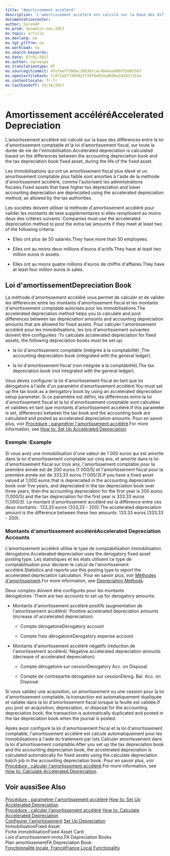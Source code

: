 ```yaml
---
title: "Amortissement accéléré"
description: "L'amortissement accéléré est calculé sur la base des différences entre la loi d'amortissement comptable et la loi d'amortissement fiscal, sur toute la durée de vie de l'immobilisation."
documentationcenter: 
author: SorenGP
ms.prod: dynamics-nav-2017
ms.topic: article
ms.devlang: na
ms.tgt_pltfrm: na
ms.workload: na
ms.search.keywords: 
ms.date: 07/01/2017
ms.author: sgroespe
ms.translationtype: HT
ms.sourcegitcommit: 4fefaef7380ac10836fcac404eea006f55d8556f
ms.openlocfilehash: 7c8f2a877305922734f8e854a9b9ba192d27153a
ms.contentlocale: fr-fr
ms.lasthandoff: 10/16/2017

---
```

# <a name="accelerated-depreciation"></a><span data-ttu-id="2be95-103">Amortissement accéléré</span><span class="sxs-lookup"><span data-stu-id="2be95-103">Accelerated Depreciation</span></span>
<span data-ttu-id="2be95-104">L'amortissement accéléré est calculé sur la base des différences entre la loi d'amortissement comptable et la loi d'amortissement fiscal, sur toute la durée de vie de l'immobilisation.</span><span class="sxs-lookup"><span data-stu-id="2be95-104">Accelerated depreciation is calculated based on the differences between the accounting depreciation book and the tax depreciation book fixed asset, during the life of the fixed asset.</span></span>  
  
 <span data-ttu-id="2be95-105">Les immobilisations qui ont un amortissement fiscal plus élevé et un amortissement comptable plus faible sont amorties à l'aide de la méthode d'amortissement accéléré, comme l'autorisent les administrations fiscales.</span><span class="sxs-lookup"><span data-stu-id="2be95-105">Fixed assets that have higher tax depreciation and lower accounting depreciation are depreciated using the accelerated depreciation method, as allowed by the tax authorities.</span></span>  
  
 <span data-ttu-id="2be95-106">Les sociétés doivent utiliser la méthode d'amortissement accéléré pour valider les montants de taxe supplémentaires si elles remplissent au moins deux des critères suivants :</span><span class="sxs-lookup"><span data-stu-id="2be95-106">Companies must use the accelerated depreciation method to post the extra tax amounts if they meet at least two of the following criteria:</span></span>  
  
-   <span data-ttu-id="2be95-107">Elles ont plus de 50 salariés.</span><span class="sxs-lookup"><span data-stu-id="2be95-107">They have more than 50 employees.</span></span>  
  
-   <span data-ttu-id="2be95-108">Elles ont au moins deux millions d'euros d'actifs.</span><span class="sxs-lookup"><span data-stu-id="2be95-108">They have at least two million euros in assets.</span></span>  
  
-   <span data-ttu-id="2be95-109">Elles ont au moins quatre millions d'euros de chiffre d'affaires.</span><span class="sxs-lookup"><span data-stu-id="2be95-109">They have at least four million euros in sales.</span></span>  
  
## <a name="depreciation-book"></a><span data-ttu-id="2be95-110">Loi d'amortissement</span><span class="sxs-lookup"><span data-stu-id="2be95-110">Depreciation Book</span></span>  
 <span data-ttu-id="2be95-111">La méthode d'amortissement accéléré vous permet de calculer et de valider les différences entre les montants d'amortissement fiscal et les montants d'amortissement comptable autorisés pour les immobilisations.</span><span class="sxs-lookup"><span data-stu-id="2be95-111">The accelerated depreciation method helps you to calculate and post differences between tax depreciation amounts and accounting depreciation amounts that are allowed for fixed assets.</span></span> <span data-ttu-id="2be95-112">Pour calculer l'amortissement accéléré pour les immobilisations, les lois d'amortissement suivantes doivent être configurées :</span><span class="sxs-lookup"><span data-stu-id="2be95-112">To calculate accelerated depreciation for fixed assets, the following depreciation books must be set up:</span></span>  
  
-   <span data-ttu-id="2be95-113">la loi d'amortissement comptable (intégrée à la comptabilité) ;</span><span class="sxs-lookup"><span data-stu-id="2be95-113">The accounting depreciation book (integrated with the general ledger).</span></span>  
  
-   <span data-ttu-id="2be95-114">la loi d'amortissement fiscal (non intégrée à la comptabilité).</span><span class="sxs-lookup"><span data-stu-id="2be95-114">The tax depreciation book (not integrated with the general ledger).</span></span>  
  
 <span data-ttu-id="2be95-115">Vous devez configurer la loi d'amortissement fiscal en tant que loi dérogatoire à l'aide d'un paramètre d'amortissement accéléré.</span><span class="sxs-lookup"><span data-stu-id="2be95-115">You must set up the tax book as a derogatory book by using an accelerated depreciation setup parameter.</span></span> <span data-ttu-id="2be95-116">Si ce paramètre est défini, les différences entre la loi d'amortissement fiscal et la loi d'amortissement comptable sont calculées et validées en tant que montants d'amortissement accéléré.</span><span class="sxs-lookup"><span data-stu-id="2be95-116">If this parameter is set, differences between the tax book and the accounting book are calculated and posted as accelerated depreciation amounts.</span></span> <span data-ttu-id="2be95-117">Pour en savoir plus, voir [Procédure : paramétrer l'amortissement accéléré](how-to-set-up-accelerated-depreciation.md).</span><span class="sxs-lookup"><span data-stu-id="2be95-117">For more information, see [How to: Set Up Accelerated Depreciation](how-to-set-up-accelerated-depreciation.md).</span></span>  
  
### <a name="example"></a><span data-ttu-id="2be95-118">Exemple :</span><span class="sxs-lookup"><span data-stu-id="2be95-118">Example</span></span>  
 <span data-ttu-id="2be95-119">Si vous avez une immobilisation d'une valeur de 1 000 euros qui est amortie dans la loi d'amortissement comptable sur cinq ans, et amortie dans la loi d'amortissement fiscal sur trois ans, l'amortissement comptable pour la première année est de 200 euros (1 000/5) et l'amortissement fiscal pour la première année est de 333,33 euros (1 000/3).</span><span class="sxs-lookup"><span data-stu-id="2be95-119">If you have a fixed asset valued at 1,000 euros that is depreciated in the accounting depreciation book over five years, and depreciated in the tax depreciation book over three years, then the accounting depreciation for the first year is 200 euros (1,000/5) and the tax depreciation for the first year is 333.33 euros (1,000/3).</span></span> <span data-ttu-id="2be95-120">Le montant d'amortissement accéléré est la différence entre ces deux montants : 133,33 euros (333,33 - 200).</span><span class="sxs-lookup"><span data-stu-id="2be95-120">The accelerated depreciation amount is the difference between these two amounts: 133.33 euros (333.33 - 200).</span></span>  
  
### <a name="accelerated-depreciation-accounts"></a><span data-ttu-id="2be95-121">Montants d'amortissement accéléré</span><span class="sxs-lookup"><span data-stu-id="2be95-121">Accelerated Depreciation Accounts</span></span>  
 <span data-ttu-id="2be95-122">L'amortissement accéléré utilise le type de comptabilisation immobilisation dérogatoire.</span><span class="sxs-lookup"><span data-stu-id="2be95-122">Accelerated depreciation uses the derogatory fixed asset posting type.</span></span> <span data-ttu-id="2be95-123">Les statistiques et les états utilisent ce type de comptabilisation pour déclarer le calcul de l'amortissement accéléré.</span><span class="sxs-lookup"><span data-stu-id="2be95-123">Statistics and reports use this posting type to report the accelerated depreciation calculation.</span></span> <span data-ttu-id="2be95-124">Pour en savoir plus, voir [Méthodes d'amortissement](depreciation-methods.md).</span><span class="sxs-lookup"><span data-stu-id="2be95-124">For more information, see [Depreciation Methods](depreciation-methods.md).</span></span>  
  
 <span data-ttu-id="2be95-125">Deux comptes doivent être configurés pour les montants dérogatoires :</span><span class="sxs-lookup"><span data-stu-id="2be95-125">There are two accounts to set up for derogatory amounts:</span></span>  
  
-   <span data-ttu-id="2be95-126">Montants d'amortissement accéléré positifs (augmentation de l'amortissement accéléré) :</span><span class="sxs-lookup"><span data-stu-id="2be95-126">Positive accelerated depreciation amounts (increase of accelerated depreciation):</span></span>  
  
    -   <span data-ttu-id="2be95-127">Compte dérogatoire</span><span class="sxs-lookup"><span data-stu-id="2be95-127">Derogatory account</span></span>  
  
    -   <span data-ttu-id="2be95-128">Compte frais dérogatoire</span><span class="sxs-lookup"><span data-stu-id="2be95-128">Derogatory expense account</span></span>  
  
-   <span data-ttu-id="2be95-129">Montants d'amortissement accéléré négatifs (réduction de l'amortissement accéléré) :</span><span class="sxs-lookup"><span data-stu-id="2be95-129">Negative accelerated depreciation amounts (decrease of accelerated depreciation):</span></span>  
  
    -   <span data-ttu-id="2be95-130">Compte dérogatoire sur cession</span><span class="sxs-lookup"><span data-stu-id="2be95-130">Derogatory Acc. on Disposal</span></span>  
  
    -   <span data-ttu-id="2be95-131">Compte de contrepartie dérogatoire sur cession</span><span class="sxs-lookup"><span data-stu-id="2be95-131">Derog. Bal. Acc. on Disposal</span></span>  
  
 <span data-ttu-id="2be95-132">Si vous validez une acquisition, un amortissement ou une cession pour la loi d'amortissement comptable, la transaction est automatiquement dupliquée et validée dans la loi d'amortissement fiscal lorsque la feuille est validée.</span><span class="sxs-lookup"><span data-stu-id="2be95-132">If you post an acquisition, depreciation, or disposal for the accounting depreciation book, the transaction is automatically duplicated and posted in the tax depreciation book when the journal is posted.</span></span>  
  
 <span data-ttu-id="2be95-133">Après avoir configuré la loi d'amortissement fiscal et la loi d'amortissement comptable, l'amortissement accéléré est calculé automatiquement pour les immobilisations à l'aide du traitement par lots Calculer amortissement dans la loi d'amortissement comptable.</span><span class="sxs-lookup"><span data-stu-id="2be95-133">After you set up the tax depreciation book and the accounting depreciation book, the accelerated depreciation is calculated automatically for fixed assets using the calculate depreciation batch job in the accounting depreciation book.</span></span> <span data-ttu-id="2be95-134">Pour en savoir plus, voir [Procédure : calculer l'amortissement accéléré](how-to-calculate-accelerated-depreciation.md).</span><span class="sxs-lookup"><span data-stu-id="2be95-134">For more information, see [How to: Calculate Accelerated Depreciation](how-to-calculate-accelerated-depreciation.md).</span></span>  
  
## <a name="see-also"></a><span data-ttu-id="2be95-135">Voir aussi</span><span class="sxs-lookup"><span data-stu-id="2be95-135">See Also</span></span>  
 <span data-ttu-id="2be95-136">[Procédure : paramétrer l'amortissement accéléré](how-to-set-up-accelerated-depreciation.md) </span><span class="sxs-lookup"><span data-stu-id="2be95-136">[How to: Set Up Accelerated Depreciation](how-to-set-up-accelerated-depreciation.md) </span></span>  
 <span data-ttu-id="2be95-137">[Procédure : calculer l'amortissement accéléré](how-to-calculate-accelerated-depreciation.md) </span><span class="sxs-lookup"><span data-stu-id="2be95-137">[How to: Calculate Accelerated Depreciation](how-to-calculate-accelerated-depreciation.md) </span></span>  
 <span data-ttu-id="2be95-138">[Configurer l'amortissement](set-up-depreciation.md) </span><span class="sxs-lookup"><span data-stu-id="2be95-138">[Set Up Depreciation](set-up-depreciation.md) </span></span>  
 <span data-ttu-id="2be95-139">Immobilisation</span><span class="sxs-lookup"><span data-stu-id="2be95-139">Fixed Asset</span></span>   
 <span data-ttu-id="2be95-140">Fiche immobilisation</span><span class="sxs-lookup"><span data-stu-id="2be95-140">Fixed Asset Card</span></span>   
 <span data-ttu-id="2be95-141">Lois d'amortissement immo.</span><span class="sxs-lookup"><span data-stu-id="2be95-141">FA Depreciation Books</span></span>   
 <span data-ttu-id="2be95-142">Plan amortissement</span><span class="sxs-lookup"><span data-stu-id="2be95-142">FA Depreciation Book</span></span>   
 [<span data-ttu-id="2be95-143">Fonctionnalité locale, France</span><span class="sxs-lookup"><span data-stu-id="2be95-143">France Local Functionality</span></span>](france-local-functionality.md)
